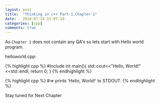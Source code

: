```yaml
---
layout: post
title:  "Thinking in c++ Part-1,Chapter-1"
date:   2018-07-14 15:07:19
categories: [cpp]
comments: true
---
```

As `Chapter 1` does not contain any QA's so lets start with Hello world program.

<!--more-->

helloworld.cpp:

{% highlight cpp %}
#include <iostream>
int main(){
    std::cout<<"Hello, World!"<<std::endl;
    return 0;
}
{% endhighlight %}

{% highlight cpp %}
#=> prints 'Hello, World!' to STDOUT.
{% endhighlight %}

Stay tuned for Next Chapter